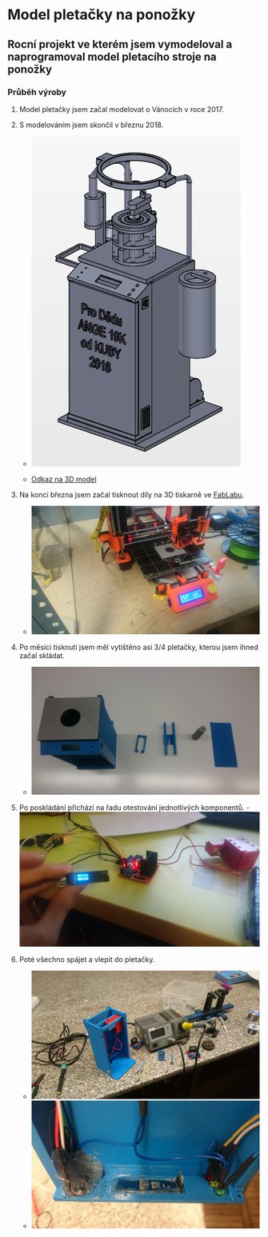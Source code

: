 

# Model pletačky na ponožky

## Rocní projekt ve kterém jsem vymodeloval a naprogramoval model pletacího stroje na ponožky

### Průběh výroby

1. Model pletačky jsem začal modelovat o Vánocích v roce 2017. 

2. S modelováním jsem skončil v březnu 2018.

	 - ![/Fotky/Home_small.PNG](/Fotky/Home_small.PNG)

	- [Odkaz na 3D model](https://workbench.grabcad.com/workbench/projects/gchwamHRxXF6Vy5aJGLRdID5SH9QymRXI5JiBAAqs7ZT38#/space/gchvaLnyfD6r6Hxe0bt5N4Y4Xl-FaUrxGMuVTlzO3QPjRB/link/1630928)

3. Na konci března jsem začal tisknout díly na 3D tiskarně ve [FabLabu](https://www.fablabbrno.cz/).
	- ![/Fotky/Tisk_prvni.jpg](/Fotky/Tisk_prvni.jpg)
4. Po měsíci tisknutí jsem měl vytištěno asi 3/4 pletačky, kterou jsem ihned začal skládat.
	- ![/Fotky/Vytisk_rozlozenojpg](/Fotky/Vytisk_rozlozeno.jpg)
5. Po poskládání přichází na řadu otestování jednotlivých komponentů.
	-![/Fotky/OLED.JPG](/Fotky/OLED.JPG)
6. Poté všechno spájet a vlepit do pletačky.
	- ![/Fotky/Pajeni.jpg](/Fotky/Pajeni.jpg)
	- ![/Fotky/Pohled_oled.jpg](/Fotky/Pohled_oled.jpg)
